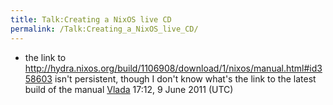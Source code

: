 ```yaml
---
title: Talk:Creating a NixOS live CD
permalink: /Talk:Creating_a_NixOS_live_CD/
---
```


-   the link to <http://hydra.nixos.org/build/1106908/download/1/nixos/manual.html#id358603> isn't persistent, though I don't know what's the link to the latest build of the manual [Vlada](/User:Vcunat "wikilink") 17:12, 9 June 2011 (UTC)
